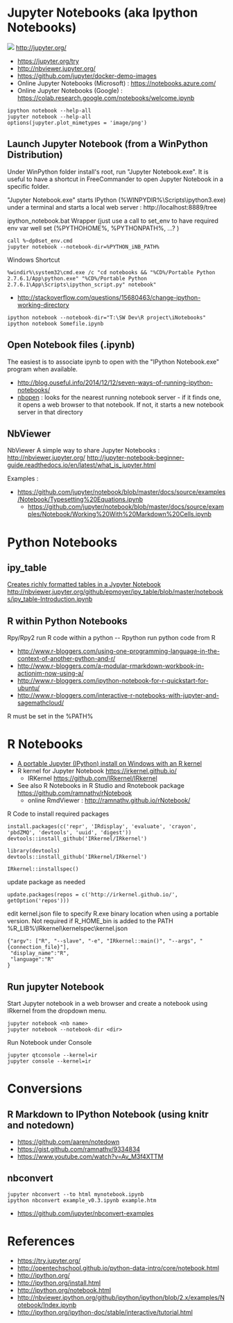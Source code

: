 # Jupyter Notebooks (aka Ipython Notebooks)
![](http://jupyter.org/assets/nav_logo.svg)
http://jupyter.org/

* https://jupyter.org/try 
* http://nbviewer.jupyter.org/
* https://github.com/jupyter/docker-demo-images
* Online Jupyter Notebooks (Microsoft) : https://notebooks.azure.com/
* Online Jupyter Notebooks (Google) : https://colab.research.google.com/notebooks/welcome.ipynb

```
ipython notebook --help-all
jupyter notebook --help-all
options(jupyter.plot_mimetypes = 'image/png')
```

## Launch Jupyter Notebook (from a WinPython Distribution)
Under WinPython folder install's root, run "Jupyter Notebook.exe".
It is useful to have a shortcut in FreeCommander to open Jupyter Notebook in a specific folder.

"Jupyter Notebook.exe" starts IPython (%WINPYDIR%\Scripts\ipython3.exe) under a terminal and starts a local web server : http://localhost:8889/tree


ipython_notebook.bat Wrapper (just use a call to set_env to have required env var well set (%PYTHOHOME%, %PYTHONPATH%, ...? )
```
call %~dp0set_env.cmd
jupyter notebook --notebook-dir=%PYTHON_iNB_PATH%
```

Windows Shortcut
```
%windir%\system32\cmd.exe /c "cd notebooks && "%CD%/Portable Python 2.7.6.1/App\python.exe" "%CD%/Portable Python 2.7.6.1\App\Scripts\ipython_script.py" notebook"
```

- http://stackoverflow.com/questions/15680463/change-ipython-working-directory
```
ipython notebook --notebook-dir="T:\SW Dev\R project\iNotebooks"
ipython notebook Somefile.ipynb
```

## Open Notebook files (.ipynb)
The easiest is to associate ipynb to open with the "IPython Notebook.exe" program when available.

- http://blog.ouseful.info/2014/12/12/seven-ways-of-running-ipython-notebooks/ 
- [nbopen](https://github.com/takluyver/nbopen) : looks for the nearest running notebook server - if it finds one, it opens a web browser to that notebook. If not, it starts a new notebook server in that directory

## NbViewer
NbViewer A simple way to share Jupyter Notebooks : http://nbviewer.jupyter.org/
http://jupyter-notebook-beginner-guide.readthedocs.io/en/latest/what_is_jupyter.html

Examples : 
- https://github.com/jupyter/notebook/blob/master/docs/source/examples/Notebook/Typesetting%20Equations.ipynb
   + https://github.com/jupyter/notebook/blob/master/docs/source/examples/Notebook/Working%20With%20Markdown%20Cells.ipynb

# Python Notebooks

## ipy_table
[Creates richly formatted tables in a Jypyter Notebook](https://pypi.python.org/pypi/ipy_table)
http://nbviewer.jupyter.org/github/epmoyer/ipy_table/blob/master/notebooks/ipy_table-Introduction.ipynb

## R within Python Notebooks
Rpy/Rpy2 run R code within a python -- Rpython run python code from R
- http://www.r-bloggers.com/using-one-programming-language-in-the-context-of-another-python-and-r/
- http://www.r-bloggers.com/a-modular-rmarkdown-workbook-in-actionim-now-using-a/ 
- http://www.r-bloggers.com/ipython-notebook-for-r-quickstart-for-ubuntu/
- http://www.r-bloggers.com/interactive-r-notebooks-with-jupyter-and-sagemathcloud/

R must be set in the %PATH%

# R Notebooks
* [A portable Jupyter (IPython) install on Windows with an R kernel](http://www.walkingrandomly.com/?p=5734)
* R kernel for Jupyter Notebook https://irkernel.github.io/
   * IRKernel https://github.com/IRkernel/IRkernel
* See also R Notebooks in R Studio and Rnotebook package https://github.com/ramnathv/rNotebook
   * online RmdViewer : http://ramnathv.github.io/rNotebook/

R Code to install required packages
```
install.packages(c('repr', 'IRdisplay', 'evaluate', 'crayon', 'pbdZMQ', 'devtools', 'uuid', 'digest'))
devtools::install_github('IRkernel/IRkernel')

library(devtools)
devtools::install_github('IRkernel/IRkernel')

IRkernel::installspec()
```

update package as needed
```
update.packages(repos = c('http://irkernel.github.io/', getOption('repos')))
```
edit kernel.json file to specify R.exe binary location when using a portable version. Not required if R_HOME_bin is added to the PATH
%R_LIB%\IRkernel\kernelspec\kernel.json
```
{"argv": ["R", "--slave", "-e", "IRkernel::main()", "--args", "{connection_file}"],
 "display_name":"R",
 "language":"R"
}
```

## Run jupyter Notebook
Start Jupyter notebook in a web browser and create a notebook using IRkernel from the dropdown menu.
```
jupyter notebook <nb name>
jupyter notebook --notebook-dir <dir>
```

Run Notebook under Console
```
jupyter qtconsole --kernel=ir
jupyter console --kernel=ir
```

# Conversions
## R Markdown to IPython Notebook (using knitr and notedown)
- https://github.com/aaren/notedown
- https://gist.github.com/ramnathv/9334834
- https://www.youtube.com/watch?v=Av_M3f4XTTM  

## nbconvert
```
jupyter nbconvert --to html mynotebook.ipynb
ipython nbconvert example_v0.3.ipynb example.htm
```
- https://github.com/jupyter/nbconvert-examples 

# References
*	https://try.jupyter.org/
*	http://opentechschool.github.io/python-data-intro/core/notebook.html  
*	http://ipython.org/
*	http://ipython.org/install.html
*	http://ipython.org/notebook.html
*	http://nbviewer.ipython.org/github/ipython/ipython/blob/2.x/examples/Notebook/Index.ipynb 
*	http://ipython.org/ipython-doc/stable/interactive/tutorial.html 
